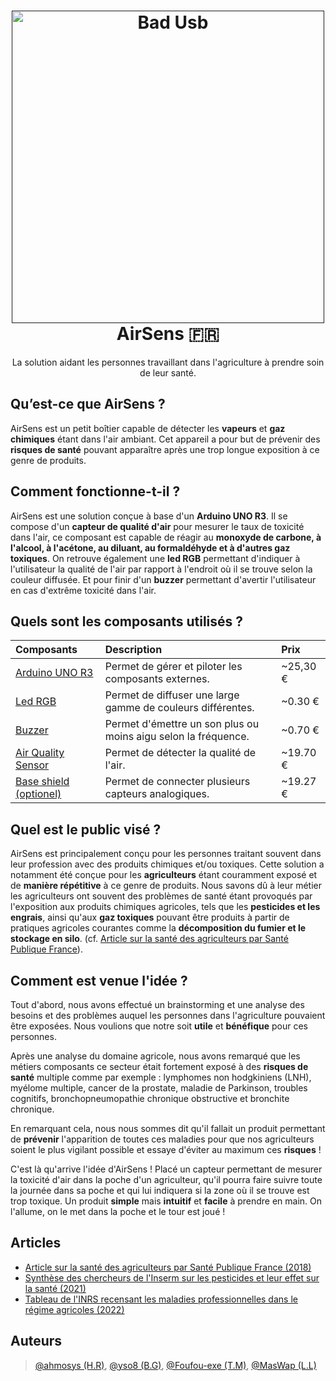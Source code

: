 
<h1 align="center">
  <a href=""><img src="https://i.postimg.cc/MTgSrmL7/img-prototype-airsens.png" alt="Bad Usb" width="500"></a>
  <br />
  AirSens 🇫🇷
  <br />
</h1>

<p align="center">
La solution aidant les personnes travaillant dans l'agriculture à prendre soin de leur santé.
</p>

## Qu’est-ce que AirSens ?

AirSens est un petit boîtier capable de détecter les **vapeurs** et **gaz chimiques** étant dans l'air ambiant.
Cet appareil a pour but de prévenir des **risques de santé** pouvant apparaître après une trop longue exposition à ce genre de produits.
## Comment fonctionne-t-il ?

AirSens est une solution conçue à base d'un **Arduino UNO R3**. Il se compose d'un **capteur
de qualité d'air** pour mesurer le taux de toxicité dans l'air, ce composant est capable de réagir au **monoxyde de carbone, à l'alcool, à l'acétone, au diluant, au formaldéhyde et à d'autres gaz toxiques**. 
On retrouve également une **led RGB** permettant d'indiquer à l'utilisateur la qualité de l'air par rapport à l'endroit où il se trouve selon la couleur diffusée. Et pour finir d'un
**buzzer** permettant d'avertir l'utilisateur en cas d'extrême toxicité dans l'air.

## Quels sont les composants utilisés ?

| Composants | Description | Prix
| :---         | :---         | :---         |
| [Arduino UNO R3](https://urlz.fr/jnTG) | Permet de gérer et piloter les composants externes. | ~25,30 €
| [Led RGB](https://urlz.fr/jnTM) | Permet de diffuser une large gamme de couleurs différentes. | ~0.30 €
| [Buzzer](https://urlz.fr/jnTP) | Permet d'émettre un son plus ou moins aigu selon la fréquence. | ~0.70 €
| [Air Quality Sensor](https://urlz.fr/jnTS) | Permet de détecter la qualité de l'air. | ~19.70 €
| [Base shield (optionel)](https://urlz.fr/jnTT) | Permet de connecter plusieurs capteurs analogiques. | ~19.27 €

## Quel est le public visé ?
AirSens est principalement conçu pour les personnes traitant souvent dans leur profession
avec des produits chimiques et/ou toxiques. Cette solution a notamment été conçue pour les **agriculteurs**
étant couramment exposé et de **manière répétitive** à ce genre de produits. Nous savons dû à leur métier
les agriculteurs ont souvent des problèmes de santé étant provoqués par l'exposition aux produits chimiques agricoles,
tels que les **pesticides et les engrais**, ainsi qu'aux **gaz toxiques** pouvant être produits à
partir de pratiques agricoles courantes comme la **décomposition du fumier et le stockage en silo**.
(cf. [Article sur la santé des agriculteurs par Santé Publique France](https://www.santepubliquefrance.fr/les-actualites/2018/sante-des-agriculteurs-risques-et-expositions-professionnelles)).

## Comment est venue l'idée ?
Tout d'abord, nous avons effectué un brainstorming et une analyse des besoins
et des problèmes auquel les personnes dans l'agriculture pouvaient être exposées. Nous
voulions que notre soit **utile** et **bénéfique** pour ces personnes.

Après une analyse du domaine agricole, nous avons remarqué que les métiers composants ce secteur
était fortement exposé à des **risques de santé** multiple comme par exemple : lymphomes non hodgkiniens (LNH), myélome multiple, cancer de la prostate, maladie de Parkinson, troubles cognitifs, bronchopneumopathie chronique obstructive et bronchite chronique.

En remarquant cela, nous nous sommes dit qu'il fallait un produit permettant de **prévenir** l'apparition de toutes
ces maladies pour que nos agriculteurs soient le plus vigilant possible et essaye d'éviter au maximum ces **risques** !

C'est là qu'arrive l'idée d'AirSens ! Placé un capteur permettant de mesurer la toxicité d'air dans la poche d'un agriculteur,
qu'il pourra faire suivre toute la journée dans sa poche et qui lui indiquera si la zone où il se trouve est
trop toxique. Un produit **simple** mais **intuitif** et **facile** à prendre en main. On l'allume, on le met dans la poche et le tour est joué !

## Articles

- [Article sur la santé des agriculteurs par Santé Publique France (2018)](https://www.santepubliquefrance.fr/les-actualites/2018/sante-des-agriculteurs-risques-et-expositions-professionnelles)
- [Synthèse des chercheurs de l'Inserm sur les pesticides et leur effet sur la santé (2021)](https://www.inserm.fr/expertise-collective/pesticides-et-sante-nouvelles-donnees-2021/)
- [Tableau de l'INRS recensant les maladies professionnelles dans le régime agricoles (2022)](https://www.inrs.fr/publications/bdd/mp/recherche.html?typeRegime=RA&field_activites_nuisances=&field_maladies=&field_numeroCAS=&mot_cles_tableau=&motsCles=&valid_RECHERCHE_MOTSCLES=Rechercher&introspection=)

## Auteurs

> [@ahmosys (H.R)](https://github.com/ahmosys),
> [@yso8 (B.G)](https://github.com/yso8),
> [@Foufou-exe (T.M)](https://github.com/Foufou-exe),
> [@MasWap (L.L)](https://github.com/MasWap)
